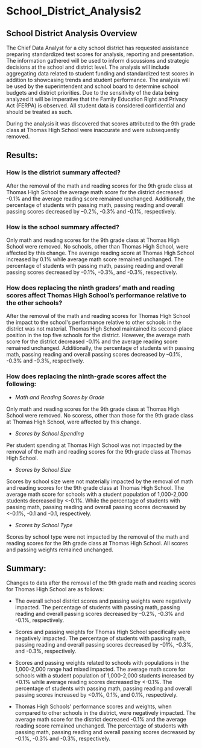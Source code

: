 # School_District_Analysis2

## School District Analysis Overview

The Chief Data Analyst for a city school district has requested assistance preparing standardized test scores for analysis, reporting and presentation. The information gathered will be used to inform discussions and strategic decisions at the school and district level. The analysis will include aggregating data related to student funding and standardized test scores in addition to showcasing trends and student performance. The analysis will be used by the superintendent and school board to determine school budgets and district priorities. Due to the sensitivity of the data being analyzed it will be imperative that the Family Education Right and Privacy Act (FERPA) is observed. All student data is considered confidential and should be treated as such.

During the analysis it was discovered that scores attributed to the 9th grade class at Thomas High School were inaccurate and were subsequently removed.

## Results: 

### How is the district summary affected?
After the removal of the math and reading scores for the 9th grade class at Thomas High School the average math score for the district decreased -0.1% and the average reading score remained unchanged. Additionally, the percentage of students with passing math, passing reading and overall passing scores decreased by –0.2%, -0.3% and -0.1%, respectively. 

### How is the school summary affected?
Only math and reading scores for the 9th grade class at Thomas High School were removed. No schools, other than Thomas High School, were affected by this change. The average reading score at Thomas High School increased by 0.1% while average math score remained unchanged. The percentage of students with passing math, passing reading and overall passing scores decreased by -0.1%, -0.3%, and -0.3%, respectively.

### How does replacing the ninth graders’ math and reading scores affect Thomas High School’s performance relative to the other schools?
After the removal of the math and reading scores for Thomas High School the impact to the school's performance relative to other schools in the district was not material. Thomas High School maintained its second-place position in the top five schools for the district. However, the average math score for the district decreased -0.1% and the average reading score remained unchanged. Additionally, the percentage of students with passing math, passing reading and overall passing scores decreased by –0.1%, -0.3% and -0.3%, respectively. 

### How does replacing the ninth-grade scores affect the following:
  * *Math and Reading Scores by Grade*
  
Only math and reading scores for the 9th grade class at Thomas High School were removed. No scoress, other than those for the 9th grade class at Thomas High School, were affected by this change. 

  * *Scores by School Spending*
  
Per student spending at Thomas High School was not impacted by the removal of the math and reading scores for the 9th grade class at Thomas High School. 

  * *Scores by School Size*
  
Scores by school size were not materially impacted by the removal of math and reading scores for the 9th grade class at Thomas High School. The average math score for schools with a student population of 1,000-2,000 students decreased by <-0.1%. While the percentage of students with passing math, passing reading and overall passing scores decreased by <-0.1%, -0.1 and -0.1, respectively.

  * *Scores by School Type*
  
Scores by school type were not impacted by the removal of the math and reading scores for the 9th grade class at Thomas High School. All scores and passing weights remained unchanged.


## Summary: 

Changes to data after the removal of the 9th grade math and reading scores for Thomas High School are as follows:

  * The overall school district scores and passing weights were negatively impacted. The percentage of students with passing math, passing reading and overall passing scores decreased by –0.2%, -0.3% and -0.1%, respectively. 
  
  * Scores and passing weights for Thomas High School specifically were negatively impacted. The percentage of students with passing math, passing reading and overall passing scores decreased by -01%, -0.3%, and -0.3%, respectively.
  
  * Scores and passing weights related to schools with populations in the 1,000-2,000 range had mixed impacted. The average math score for schools with a student population of 1,000-2,000 students increased by <0.1% while average reading scores decreased by <-0.1%.  The percentage of students with passing math, passing reading and overall passing scores increased by <0.1%, 0.1%, and 0.1%, respectively.
  
  * Thomas High Schools' performance scores and weights, when compared to other schools in the district, were negatively impacted. The average math score for the district decreased -0.1% and the average reading score remained unchanged. The percentage of students with passing math, passing reading and overall passing scores decreased by –0.1%, -0.3% and -0.3%, respectively. 
